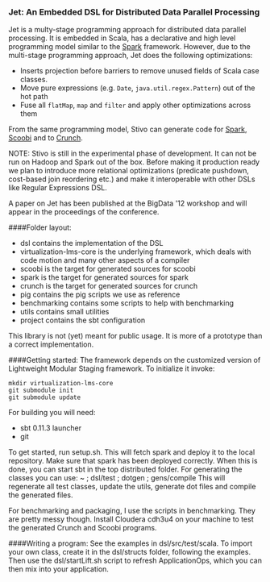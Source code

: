 ### Jet: An Embedded DSL for Distributed Data Parallel Processing

Jet is a multy-stage programming approach for distributed data parallel processing.
It is embedded in Scala, has a declarative and high level programming model similar to the [Spark](http://spark-project.org/) framework. 
However, due to the multi-stage programming approach, Jet does the following optimizations:
  * Inserts projection before barriers to remove unused fields of Scala case classes.
  * Move pure expressions (e.g. `Date`, `java.util.regex.Pattern`) out of the hot path
  * Fuse all `flatMap`, `map` and `filter` and apply other optimizations across them

From the same programming model, Stivo can generate code for [Spark](http://spark-project.org/), [Scoobi](https://github.com/NICTA/scoobi) and to [Crunch](https://github.com/cloudera/crunch). 

NOTE: Stivo is still in the experimental phase of development. It can not be run on Hadoop and Spark out of the box. Before making it production ready we plan to introduce more relational optimizations (predicate pushdown, cost-based join reordering etc.) and make it interoperable with other DSLs like Regular Expressions DSL.

A paper on Jet has been published at the BigData '12 workshop and will appear in the proceedings of the conference.

####Folder layout:
* dsl contains the implementation of the DSL
* virtualization-lms-core is the underlying framework, which deals with code motion and 
many other aspects of a compiler
* scoobi is the target for generated sources for scoobi
* spark is the target for generated sources for spark
* crunch is the target for generated sources for crunch
* pig contains the pig scripts we use as reference
* benchmarking contains some scripts to help with benchmarking
* utils contains small utilities
* project contains the sbt configuration

This library is not (yet) meant for public usage. It is more of a prototype than a correct implementation.

####Getting started:
The framework depends on the customized version of Lightweight Modular Staging framework. To initialize it invoke:

    mkdir virtualization-lms-core
    git submodule init
    git submodule update

For building you will need:
* sbt 0.11.3 launcher
* git

To get started, run setup.sh. This will fetch spark and deploy it to the local repository. Make sure that spark has been deployed correctly.
When this is done, you can start sbt in the top distributed folder. For generating the classes you can use:
	~ ; dsl/test ; dotgen ; gens/compile
This will regenerate all test classes, update the utils, generate dot files and compile the generated files.

For benchmarking and packaging, I use the scripts in benchmarking. They are pretty messy though. Install Cloudera cdh3u4 on your machine to test the generated Crunch and Scoobi programs.

####Writing a program:
See the examples in dsl/src/test/scala. To import your own class, create it in the dsl/structs folder, following the examples. Then use the dsl/startLift.sh script to refresh ApplicationOps, which you can then mix into your application.
